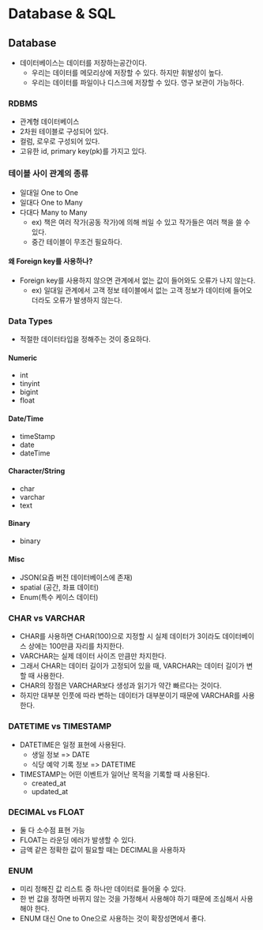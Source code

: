 # Database & SQL
## Database
- 데이터베이스는 데이터를 저장하는공간이다.
  - 우리는 데이터를 메모리상에 저장할 수 있다. 하지만 휘발성이 높다.
  - 우리는 데이터를 파일이나 디스크에 저장할 수 있다. 영구 보관이 가능하다.

### RDBMS 
- 관계형 데이터베이스
- 2차원 테이블로 구성되어 있다.
- 컬럼, 로우로 구성되어 있다.
- 고유한 id, primary key(pk)를 가지고 있다.

### 테이블 사이 관계의 종류
- 일대일 One to One
- 일대다 One to Many
- 다대다 Many to Many
  - ex) 책은 여러 작가(공동 작가)에 의해 씌일 수 있고 작가들은 여러 책을 쓸 수 있다.
  - 중간 테이블이 무조건 필요하다.

#### 왜 Foreign key를 사용하나?
- Foreign key를 사용하지 않으면 관계에서 없는 값이 들어와도 오류가 나지 않는다.
  - ex) 일대일 관계에서 고객 정보 테이블에서 없는 고객 정보가 데이터에 들어오더라도 오류가 발생하지 않는다.

### Data Types
- 적절한 데이터타입을 정해주는 것이 중요하다.

#### Numeric
- int
- tinyint
- bigint
- float
#### Date/Time
- timeStamp
- date
- dateTime
#### Character/String
- char
- varchar
- text
#### Binary
- binary
#### Misc
- JSON(요즘 버전 데이터베이스에 존재)
- spatial (공간, 좌표 데이터)
- Enum(특수 케이스 데이터)

### CHAR vs VARCHAR
- CHAR를 사용하면 CHAR(100)으로 지정할 시 실제 데이터가 3이라도 데이터베이스 상에는 100만큼 자리를 차지한다.
- VARCHAR는 실제 데이터 사이즈 만큼만 차지한다.
- 그래서 CHAR는 데이터 길이가 고정되어 있을 때, VARCHAR는 데이터 길이가 변할 때 사용한다.
- CHAR의 장점은 VARCHAR보다 생성과 읽기가 약간 빠르다는 것이다.
- 하지만 대부분 인풋에 따라 변하는 데이터가 대부분이기 때문에 VARCHAR를 사용한다.

### DATETIME vs TIMESTAMP
- DATETIME은 일정 표현에 사용된다.
  - 생일 정보 => DATE
  - 식당 예약 기록 정보 => DATETIME
- TIMESTAMP는 어떤 이벤트가 일어난 목적을 기록할 때 사용된다.
  - created_at
  - updated_at

### DECIMAL vs FLOAT
- 둘 다 소수점 표현 가능
- FLOAT는 라운딩 에러가 발생할 수 있다.
- 금액 같은 정확한 값이 필요할 때는 DECIMAL을 사용하자

### ENUM
- 미리 정해진 값 리스트 중 하나만 데이터로 들어올 수 있다.
- 한 번 값을 정하면 바뀌지 않는 것을 가정해서 사용해야 하기 때문에 조심해서 사용해야 한다.
- ENUM 대신 One to One으로 사용하는 것이 확장성면에서 좋다.
